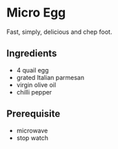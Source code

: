 # Micro Egg

Fast, simply, delicious and chep foot. 

## Ingredients
- 4 quail egg
- grated Italian parmesan
- virgin olive oil
- chilli pepper

## Prerequisite
- microwave
- stop watch
 

